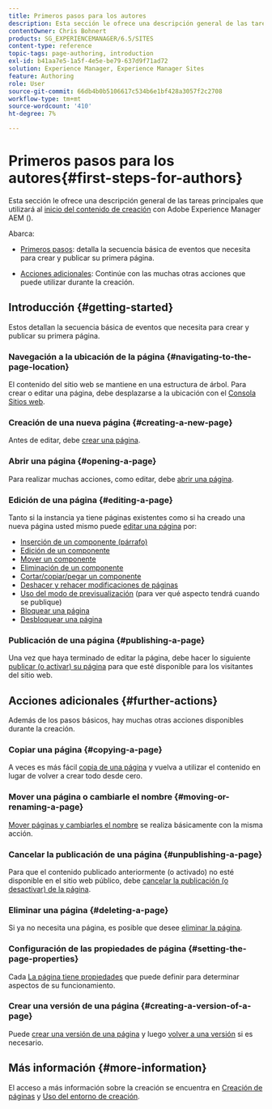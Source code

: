 ```yaml
---
title: Primeros pasos para los autores
description: Esta sección le ofrece una descripción general de las tareas principales que utiliza para crear contenido con Adobe Experience Manager AEM ().
contentOwner: Chris Bohnert
products: SG_EXPERIENCEMANAGER/6.5/SITES
content-type: reference
topic-tags: page-authoring, introduction
exl-id: b41aa7e5-1a5f-4e5e-be79-637d9f71ad72
solution: Experience Manager, Experience Manager Sites
feature: Authoring
role: User
source-git-commit: 66db4b0b5106617c534b6e1bf428a3057f2c2708
workflow-type: tm+mt
source-wordcount: '410'
ht-degree: 7%

---
```


# Primeros pasos para los autores{#first-steps-for-authors}

Esta sección le ofrece una descripción general de las tareas principales que utilizará al [inicio del contenido de creación](/help/sites-authoring/author.md#concept-of-authoring-and-publishing) con Adobe Experience Manager AEM ().

Abarca:

* [Primeros pasos](#getting-started): detalla la secuencia básica de eventos que necesita para crear y publicar su primera página.

* [Acciones adicionales](#further-actions): Continúe con las muchas otras acciones que puede utilizar durante la creación.

## Introducción {#getting-started}

Estos detallan la secuencia básica de eventos que necesita para crear y publicar su primera página.

### Navegación a la ubicación de la página {#navigating-to-the-page-location}

El contenido del sitio web se mantiene en una estructura de árbol. Para crear o editar una página, debe desplazarse a la ubicación con el [Consola Sitios web](/help/sites-classic-ui-authoring/author-env-basic-handling.md#navigating-with-the-websites-console).

### Creación de una nueva página {#creating-a-new-page}

Antes de editar, debe [crear una página](/help/sites-classic-ui-authoring/classic-page-author-manage-pages.md#creating-a-new-page).

### Abrir una página {#opening-a-page}

Para realizar muchas acciones, como editar, debe [abrir una página](/help/sites-classic-ui-authoring/classic-page-author-manage-pages.md#opening-a-page-for-editing).

### Edición de una página {#editing-a-page}

Tanto si la instancia ya tiene páginas existentes como si ha creado una nueva página usted mismo puede [editar una página](/help/sites-classic-ui-authoring/classic-page-author-edit-content.md) por:

* [Inserción de un componente (párrafo)](/help/sites-classic-ui-authoring/classic-page-author-edit-content.md#inserting-a-component)
* [Edición de un componente](/help/sites-classic-ui-authoring/classic-page-author-edit-content.md#editing-a-component-content-and-properties)
* [Mover un componente](/help/sites-classic-ui-authoring/classic-page-author-edit-content.md#moving-a-component)
* [Eliminación de un componente](/help/sites-classic-ui-authoring/classic-page-author-edit-content.md#deleting-a-component)
* [Cortar/copiar/pegar un componente](/help/sites-classic-ui-authoring/classic-page-author-edit-content.md#cut-copy-paste-a-component)
* [Deshacer y rehacer modificaciones de páginas](/help/sites-classic-ui-authoring/classic-page-author-edit-content.md#undoing-and-redoing-page-edits)
* [Uso del modo de previsualización](/help/sites-classic-ui-authoring/classic-page-author-edit-content.md#previewing-pages) (para ver qué aspecto tendrá cuando se publique)
* [Bloquear una página  ](/help/sites-classic-ui-authoring/classic-page-author-edit-content.md#locking-a-page)
* [Desbloquear una página](/help/sites-classic-ui-authoring/classic-page-author-edit-content.md#unlocking-a-page)

### Publicación de una página {#publishing-a-page}

Una vez que haya terminado de editar la página, debe hacer lo siguiente [publicar (o activar) su página](/help/sites-classic-ui-authoring/classic-page-author-publish-pages.md#main-pars-title-10) para que esté disponible para los visitantes del sitio web.

## Acciones adicionales {#further-actions}

Además de los pasos básicos, hay muchas otras acciones disponibles durante la creación.

### Copiar una página {#copying-a-page}

A veces es más fácil [copia de una página](/help/sites-classic-ui-authoring/classic-page-author-manage-pages.md#copying-and-pasting-a-page) y vuelva a utilizar el contenido en lugar de volver a crear todo desde cero.

### Mover una página o cambiarle el nombre {#moving-or-renaming-a-page}

[Mover páginas y cambiarles el nombre](/help/sites-classic-ui-authoring/classic-page-author-manage-pages.md#moving-or-renaming-page) se realiza básicamente con la misma acción.

### Cancelar la publicación de una página {#unpublishing-a-page}

Para que el contenido publicado anteriormente (o activado) no esté disponible en el sitio web público, debe [cancelar la publicación (o desactivar) de la página](/help/sites-classic-ui-authoring/classic-page-author-publish-pages.md#unpublishing-a-page).

### Eliminar una página {#deleting-a-page}

Si ya no necesita una página, es posible que desee [eliminar la página](/help/sites-classic-ui-authoring/classic-page-author-manage-pages.md#deleting-a-page).

### Configuración de las propiedades de página {#setting-the-page-properties}

Cada [La página tiene propiedades](/help/sites-classic-ui-authoring/classic-page-author-edit-page-properties.md) que puede definir para determinar aspectos de su funcionamiento.

### Crear una versión de una página {#creating-a-version-of-a-page}

Puede [crear una versión de una página](/help/sites-classic-ui-authoring/classic-page-author-work-with-versions.md#creating-a-new-version) y luego [volver a una versión](/help/sites-classic-ui-authoring/classic-page-author-work-with-versions.md#restoring-a-page-version-from-sidekick) si es necesario.

## Más información {#more-information}

El acceso a más información sobre la creación se encuentra en [Creación de páginas](/help/sites-classic-ui-authoring/classic-page-author.md) y [Uso del entorno de creación](/help/sites-classic-ui-authoring/author-env.md).
